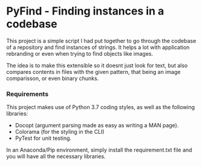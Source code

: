 # PyFind - Finding instances in a codebase

This project is a simple script I had put together to go through the codebase of a repository and find instances of strings.
It helps a lot with application rebranding or even when trying to find objects like images.

The idea is to make this extensible so it doesnt just look for text, but also compares contents in files with the given pattern, that being an image comparisson, or even binary chunks.

### Requirements
This project makes use of Python 3.7 coding styles, as well as the following libraries:
* Docopt (argument parsing made as easy as writing a MAN page).
* Colorama (for the styling in the CLI)
* PyTest for unit testing.

In an Anaconda/Pip environment, simply install the requirement.txt file and you will have all the necessary libraries. 

